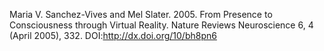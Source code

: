 Maria V. Sanchez-Vives and Mel Slater. 2005. From Presence to Consciousness through Virtual Reality. Nature Reviews Neuroscience 6, 4 (April 2005), 332. DOI:http://dx.doi.org/10/bh8pn6